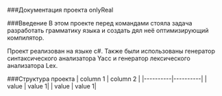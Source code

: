 ###Документация проекта onlyReal

###Введение
В этом проекте перед командами стояла задача разработать грамматику языка и создать дял неё оптимизирующий компилятор.

Проект реализован на языке с#. Также были использованы генератор синтаксического анализатора Yacc и генератор лексического анализатора Lex.

###Структура проекта
| column 1 | column 2 |
|----------|----------|
| value    |  value 1|
| value    |  value 1|

